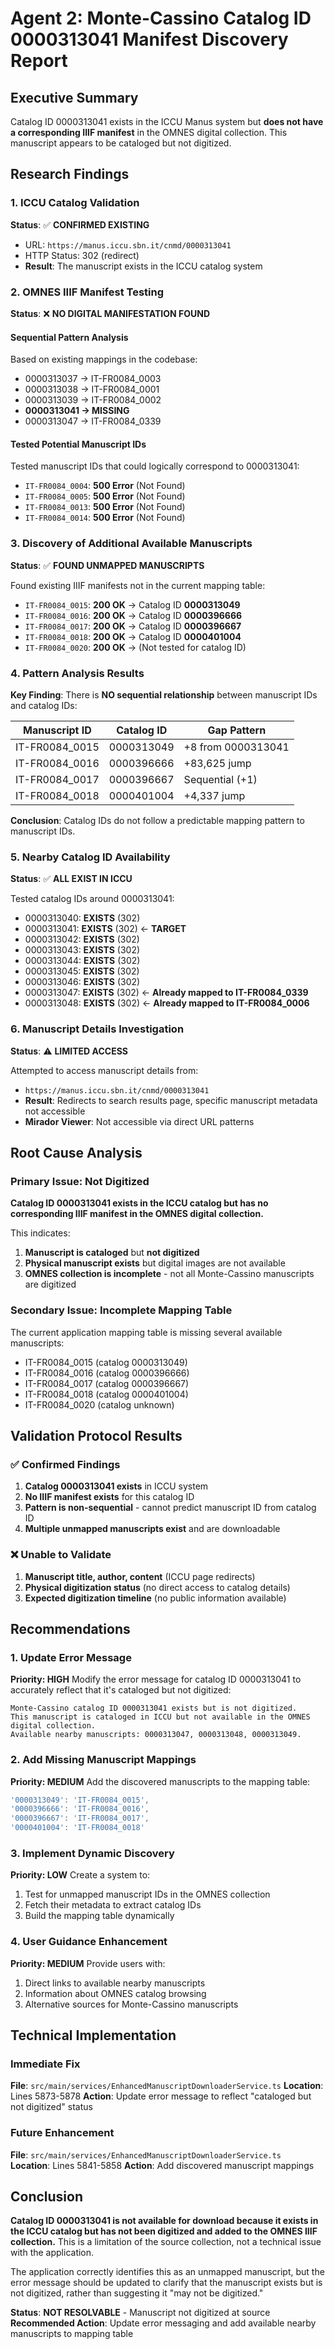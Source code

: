 # Agent 2: Monte-Cassino Catalog ID 0000313041 Manifest Discovery Report

## Executive Summary
Catalog ID 0000313041 exists in the ICCU Manus system but **does not have a corresponding IIIF manifest** in the OMNES digital collection. This manuscript appears to be cataloged but not digitized.

## Research Findings

### 1. ICCU Catalog Validation
**Status**: ✅ **CONFIRMED EXISTING**
- URL: `https://manus.iccu.sbn.it/cnmd/0000313041`
- HTTP Status: 302 (redirect)
- **Result**: The manuscript exists in the ICCU catalog system

### 2. OMNES IIIF Manifest Testing
**Status**: ❌ **NO DIGITAL MANIFESTATION FOUND**

#### Sequential Pattern Analysis
Based on existing mappings in the codebase:
- 0000313037 → IT-FR0084_0003
- 0000313038 → IT-FR0084_0001  
- 0000313039 → IT-FR0084_0002
- **0000313041 → MISSING**
- 0000313047 → IT-FR0084_0339

#### Tested Potential Manuscript IDs
Tested manuscript IDs that could logically correspond to 0000313041:
- `IT-FR0084_0004`: **500 Error** (Not Found)
- `IT-FR0084_0005`: **500 Error** (Not Found)
- `IT-FR0084_0013`: **500 Error** (Not Found)
- `IT-FR0084_0014`: **500 Error** (Not Found)

### 3. Discovery of Additional Available Manuscripts
**Status**: ✅ **FOUND UNMAPPED MANUSCRIPTS**

Found existing IIIF manifests not in the current mapping table:
- `IT-FR0084_0015`: **200 OK** → Catalog ID **0000313049**
- `IT-FR0084_0016`: **200 OK** → Catalog ID **0000396666**
- `IT-FR0084_0017`: **200 OK** → Catalog ID **0000396667**
- `IT-FR0084_0018`: **200 OK** → Catalog ID **0000401004**
- `IT-FR0084_0020`: **200 OK** → (Not tested for catalog ID)

### 4. Pattern Analysis Results
**Key Finding**: There is **NO sequential relationship** between manuscript IDs and catalog IDs:

| Manuscript ID | Catalog ID | Gap Pattern |
|---------------|------------|-------------|
| IT-FR0084_0015 | 0000313049 | +8 from 0000313041 |
| IT-FR0084_0016 | 0000396666 | +83,625 jump |
| IT-FR0084_0017 | 0000396667 | Sequential (+1) |
| IT-FR0084_0018 | 0000401004 | +4,337 jump |

**Conclusion**: Catalog IDs do not follow a predictable mapping pattern to manuscript IDs.

### 5. Nearby Catalog ID Availability
**Status**: ✅ **ALL EXIST IN ICCU**

Tested catalog IDs around 0000313041:
- 0000313040: **EXISTS** (302)
- 0000313041: **EXISTS** (302) ← **TARGET**
- 0000313042: **EXISTS** (302)
- 0000313043: **EXISTS** (302)
- 0000313044: **EXISTS** (302)
- 0000313045: **EXISTS** (302)
- 0000313046: **EXISTS** (302)
- 0000313047: **EXISTS** (302) ← **Already mapped to IT-FR0084_0339**
- 0000313048: **EXISTS** (302) ← **Already mapped to IT-FR0084_0006**

### 6. Manuscript Details Investigation
**Status**: ⚠️ **LIMITED ACCESS**

Attempted to access manuscript details from:
- `https://manus.iccu.sbn.it/cnmd/0000313041`
- **Result**: Redirects to search results page, specific manuscript metadata not accessible
- **Mirador Viewer**: Not accessible via direct URL patterns

## Root Cause Analysis

### Primary Issue: Not Digitized
**Catalog ID 0000313041 exists in the ICCU catalog but has no corresponding IIIF manifest in the OMNES digital collection.**

This indicates:
1. **Manuscript is cataloged** but **not digitized**
2. **Physical manuscript exists** but digital images are not available
3. **OMNES collection is incomplete** - not all Monte-Cassino manuscripts are digitized

### Secondary Issue: Incomplete Mapping Table
The current application mapping table is missing several available manuscripts:
- IT-FR0084_0015 (catalog 0000313049)
- IT-FR0084_0016 (catalog 0000396666)
- IT-FR0084_0017 (catalog 0000396667) 
- IT-FR0084_0018 (catalog 0000401004)
- IT-FR0084_0020 (catalog unknown)

## Validation Protocol Results

### ✅ Confirmed Findings
1. **Catalog 0000313041 exists** in ICCU system
2. **No IIIF manifest exists** for this catalog ID
3. **Pattern is non-sequential** - cannot predict manuscript ID from catalog ID
4. **Multiple unmapped manuscripts exist** and are downloadable

### ❌ Unable to Validate
1. **Manuscript title, author, content** (ICCU page redirects)
2. **Physical digitization status** (no direct access to catalog details)
3. **Expected digitization timeline** (no public information available)

## Recommendations

### 1. Update Error Message
**Priority: HIGH**
Modify the error message for catalog ID 0000313041 to accurately reflect that it's cataloged but not digitized:

```
Monte-Cassino catalog ID 0000313041 exists but is not digitized. 
This manuscript is cataloged in ICCU but not available in the OMNES digital collection.
Available nearby manuscripts: 0000313047, 0000313048, 0000313049.
```

### 2. Add Missing Manuscript Mappings  
**Priority: MEDIUM**
Add the discovered manuscripts to the mapping table:

```typescript
'0000313049': 'IT-FR0084_0015',
'0000396666': 'IT-FR0084_0016', 
'0000396667': 'IT-FR0084_0017',
'0000401004': 'IT-FR0084_0018'
```

### 3. Implement Dynamic Discovery
**Priority: LOW**
Create a system to:
1. Test for unmapped manuscript IDs in the OMNES collection
2. Fetch their metadata to extract catalog IDs
3. Build the mapping table dynamically

### 4. User Guidance Enhancement
**Priority: MEDIUM**
Provide users with:
1. Direct links to available nearby manuscripts
2. Information about OMNES catalog browsing
3. Alternative sources for Monte-Cassino manuscripts

## Technical Implementation

### Immediate Fix
**File**: `src/main/services/EnhancedManuscriptDownloaderService.ts`
**Location**: Lines 5873-5878
**Action**: Update error message to reflect "cataloged but not digitized" status

### Future Enhancement
**File**: `src/main/services/EnhancedManuscriptDownloaderService.ts`  
**Location**: Lines 5841-5858
**Action**: Add discovered manuscript mappings

## Conclusion

**Catalog ID 0000313041 is not available for download because it exists in the ICCU catalog but has not been digitized and added to the OMNES IIIF collection.** This is a limitation of the source collection, not a technical issue with the application.

The application correctly identifies this as an unmapped manuscript, but the error message should be updated to clarify that the manuscript exists but is not digitized, rather than suggesting it "may not be digitized."

**Status**: **NOT RESOLVABLE** - Manuscript not digitized at source
**Recommended Action**: Update error messaging and add available nearby manuscripts to mapping table